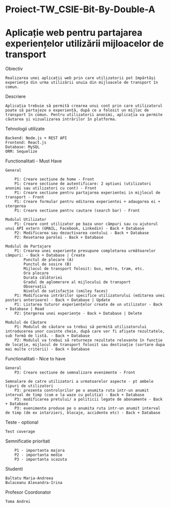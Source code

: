 # Proiect-TW_CSIE-Bit-By-Double-A

# Aplicație web pentru partajarea experiențelor utilizării mijloacelor de transport

Obiectiv
        
    Realizarea unei aplicații web prin care utilizatorii pot împărtăși experiența din urma utilizării unuia din mijloacele de transport în comun.

Descriere
    
    Aplicația trebuie să permită crearea unui cont prin care utilizatorul poate să partajeze o experiență, după ce a folosit un mijloc de transport în comun. Pentru utilizatorii anonimi, aplicația va permite căutarea și vizualizarea intrărilor în platforma.

Tehnologii utilizate

    Backend: Node.js + REST API
    Frontend: React.js
    Database: MySQL
    ORM: Sequelize

Functionalitati - Must Have
        
    General
    
        P1: Creare sectiune de home - Front
        P1: Creare sectiune de autentificare: 2 optiuni (utilizatori anonimi sau utilizatori cu cont) - Front
        P1: Creare sectiune pentru partajarea experientei in mijlocul de transport - Front
        P1: Creare formular pentru editarea experientei + adaugarea ei + stergerea
        P1: Creare sectiune pentru cautare (search bar) - Front 
        
    Modulul Utilizator
        P1: Creare cont utilizator pe baza unor câmpuri sau cu ajutorul unui API extern (GMAIL, Facebook, Linkedin) - Back + Database
        P2: Modificarea sau dezactivarea contului - Back + Database
        P2: Resetarea parolei - Back + Database

    Modulul de Partajare
        P1: Crearea unei experiențe presupune completarea următoarelor câmpuri: - Back + Database | Create
            Punctul de plecare (A)
            Punctul de sosire (B)
            Mijlocul de transport folosit: bus, metro, tram, etc.
            Ora plecare
            Durata călătoriei
            Gradul de aglomerare al mijlocului de transport
            Observații
            Nivelul de satisfacție (smiley faces)
        P1: Modificarea intrărilor specifice utilizatorului (editarea unei postari anterioare) - Back + Database | Update
        P1: Listarea tuturor experiențelor create de un utilizator - Back + Database | Read
        P2: Ștergerea unei experiențe - Back + Database | Delete

    Modulul de Căutare 
        P1: Modulul de căutare va trebui să permită utilizatorului introducerea unor cuvinte cheie, după care vor fi afișate rezultatele, sub formă de listă. - Back + Database
        P2: Modulul va trebui să returneze rezultate relevante în funcție de locație, mijlocul de transport folosit sau destinație (sortare dupa mai multe criterii) - Back + Database


Functionalitati - Nice to have
   
    General
        P3: Creare sectiune de semnalizare evenimente - Front

    Semnalare de catre utilizatori a urmatoarelor aspecte - pt ambele tipuri de utilizatori
        P3: prezenta controlorilor pe o anumita ruta intr-un anumit interval de timp (cum e la waze cu politia) - Back + Database
        P3: modificarea pretului/ a politicii legate de abonamente - Back + Database 
        P3: evenimente produse pe o anumita ruta intr-un anumit interval de timp (de ex intarzieri, blocaje, accidente etc) - Back + Database

Teste - optional
   
    Test coverage

Semnificatie prioritati

        P1 - importanta majora
        P2 - importanta medie
        P3 - importanta scazuta

Studenti

    Baltatu Maria-Andreea
    Bulaceanu Alexandra-Irina

Profesor Coordonator

    Toma Andrei
